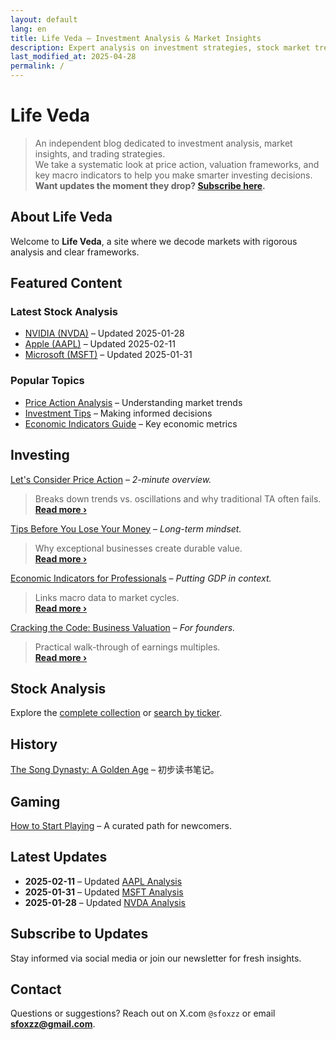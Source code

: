 ```yaml
---
layout: default
lang: en
title: Life Veda – Investment Analysis & Market Insights
description: Expert analysis on investment strategies, stock market trends, and economic indicators across US and Chinese markets.
last_modified_at: 2025-04-28
permalink: /
---
```


# Life Veda
> An independent blog dedicated to investment analysis, market insights, and trading strategies.  
> We take a systematic look at price action, valuation frameworks, and key macro indicators to help you make smarter investing decisions.  
> **Want updates the moment they drop? [Subscribe here](#subscribe-to-updates).**

## About Life Veda
Welcome to **Life Veda**, a site where we decode markets with rigorous analysis and clear frameworks.

## Featured Content
### Latest Stock Analysis
- [NVIDIA (NVDA)](./NVDA.html) – Updated 2025-01-28  
- [Apple (AAPL)](./AAPL.html) – Updated 2025-02-11  
- [Microsoft (MSFT)](./MSFT.html) – Updated 2025-01-31  

### Popular Topics
- [Price Action Analysis](./PriceAction.html) – Understanding market trends  
- [Investment Tips](./TheTipsForInvest.html) – Making informed decisions  
- [Economic Indicators Guide](./EIforP.html) – Key economic metrics  

## Investing
[Let's Consider Price Action](./PriceAction.html) – *2-minute overview.*  
> Breaks down trends vs. oscillations and why traditional TA often fails.  
> **[Read more ›](./PriceAction.html)**  

[Tips Before You Lose Your Money](./TheTipsForInvest.html) – *Long-term mindset.*  
> Why exceptional businesses create durable value.  
> **[Read more ›](./TheTipsForInvest.html)**  

[Economic Indicators for Professionals](./EIforP.html) – *Putting GDP in context.*  
> Links macro data to market cycles.  
> **[Read more ›](./EIforP.html)**  

[Cracking the Code: Business Valuation](./CrackingTheCode.html) – *For founders.*  
> Practical walk-through of earnings multiples.  
> **[Read more ›](./CrackingTheCode.html)**  

## Stock Analysis
Explore the [complete collection](./stock-analysis.html) or [search by ticker](./stock-codes.html).

## History
[The Song Dynasty: A Golden Age](./SongDynasty.html) – 初步读书笔记。

## Gaming
[How to Start Playing](./howtostartPlayingGame.html) – A curated path for newcomers.

## Latest Updates
- **2025-02-11** – Updated [AAPL Analysis](./AAPL.html)  
- **2025-01-31** – Updated [MSFT Analysis](./MSFT.html)  
- **2025-01-28** – Updated [NVDA Analysis](./NVDA.html)  

## Subscribe to Updates
Stay informed via social media or join our newsletter for fresh insights.

## Contact
Questions or suggestions? Reach out on X.com `@sfoxzz` or email **sfoxzz@gmail.com**.
